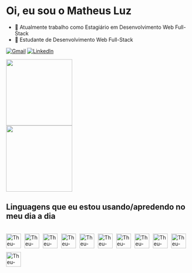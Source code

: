 # Oi, eu sou o Matheus Luz

- 🔭 Atualmente trabalho como Estagiário em Desenvolvimento Web Full-Stack
- 🌱 Estudante de Desenvolvimento Web Full-Stack

[![Gmail](https://img.shields.io/badge/-Gmail-%23333?style=for-the-badge&logo=gmail&logoColor=white)](mailto:matheus.n.luz24@gmail.com)
[![LinkedIn](https://img.shields.io/badge/-LinkedIn-%230077B5?style=for-the-badge&logo=linkedin&logoColor=white)](https://www.linkedin.com/in/matheus-luz-1117a4218/)

<div>
  <a href"https://github.com/MatheusNLuz">
  <img height ="180em" src = "https://github-readme-stats.vercel.app/api?username=MatheusNLuz&show_icons=true&theme=dark">
  <br>
  <img height ="180em" src = "https://github-readme-stats.vercel.app/api/top-langs/?username=MatheusNLuz&layout=compact&langs_count=168&theme=dark">
</div>

## Linguagens que eu estou usando/apredendo no meu dia a dia

  <br>
<div style="display: flex; align-itens: center; gap: 10px; flex-wrap: wrap;">
  <img align = "center" alt = "Theu-Symfony" height = "40" width = "40"  src="https://cdn.jsdelivr.net/gh/devicons/devicon/icons/javascript/javascript-original.svg">
  <img align = "center" alt = "Theu-Symfony" height = "40" width = "40"  src="https://cdn.jsdelivr.net/gh/devicons/devicon/icons/java/java-original-wordmark.svg">
  <img align = "center" alt = "Theu-Symfony" height = "40" width = "40"  src="https://cdn.jsdelivr.net/gh/devicons/devicon/icons/html5/html5-original-wordmark.svg">
  <img align = "center" alt = "Theu-Symfony" height = "40" width = "40"  src="https://cdn.jsdelivr.net/gh/devicons/devicon/icons/css3/css3-original-wordmark.svg">
  <img align = "center" alt = "Theu-Symfony" height = "40" width = "40"  src="https://cdn.jsdelivr.net/gh/devicons/devicon/icons/mysql/mysql-plain-wordmark.svg">
  <img align = "center" alt = "Theu-Symfony" height = "40" width = "40"  src="https://cdn.jsdelivr.net/gh/devicons/devicon/icons/symfony/symfony-original.svg">
  <img align = "center" alt = "Theu-Symfony" height = "40" width = "40"  src="https://cdn.jsdelivr.net/gh/devicons/devicon/icons/php/php-original.svg">
  <img align = "center" alt = "Theu-Symfony" height = "40" width = "40" src="https://cdn.jsdelivr.net/gh/devicons/devicon@latest/icons/tailwindcss/tailwindcss-original-wordmark.svg"/>
  <img  align = "center" alt = "Theu-Symfony" height = "40" width = "40" src="https://cdn.jsdelivr.net/gh/devicons/devicon@latest/icons/postgresql/postgresql-original-wordmark.svg" />
  <img align = "center" alt = "Theu-Symfony" height = "40" width = "40" src="https://cdn.jsdelivr.net/gh/devicons/devicon@latest/icons/jquery/jquery-plain-wordmark.svg" />  
  <img align = "center" alt = "Theu-Symfony" height = "40" width = "40" src="https://cdn.jsdelivr.net/gh/devicons/devicon@latest/icons/figma/figma-original.svg" />

 </div>
  
##
